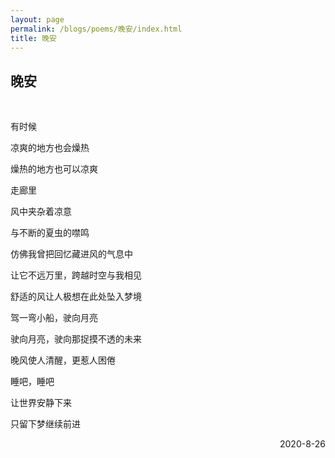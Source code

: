 ```yaml
---
layout: page
permalink: /blogs/poems/晚安/index.html
title: 晚安
---
```


## 晚安
<br>

有时候

凉爽的地方也会燥热

燥热的地方也可以凉爽

走廊里

风中夹杂着凉意

与不断的夏虫的噤鸣

仿佛我曾把回忆藏进风的气息中

让它不远万里，跨越时空与我相见

舒适的风让人极想在此处坠入梦境

驾一弯小船，驶向月亮

驶向月亮，驶向那捉摸不透的未来

晚风使人清醒，更惹人困倦

睡吧，睡吧

让世界安静下来

只留下梦继续前进

<p align="right">2020-8-26</p>

